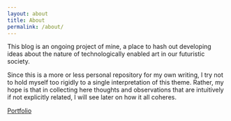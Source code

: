 ```yaml
---
layout: about
title: About
permalink: /about/
---
```


This blog is an ongoing project of mine, a place to hash out
developing ideas about the nature of technologically enabled art in our futuristic society.

Since this is a more or less personal repository for my own writing, I try not to hold myself too rigidly to a single interpretation of this theme. Rather, my hope is that in collecting here thoughts and observations that are intuitively if not explicitly related, I will see later on how it all coheres.

<a href="http://www.jaredradin.net">Portfolio</a>
